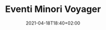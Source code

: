---
title: Eventi Minori Voyager
description: eventi sfigati
date: 2021-04-18T18:40+02:00
draft: false
collapsible: true
weight: 2
---